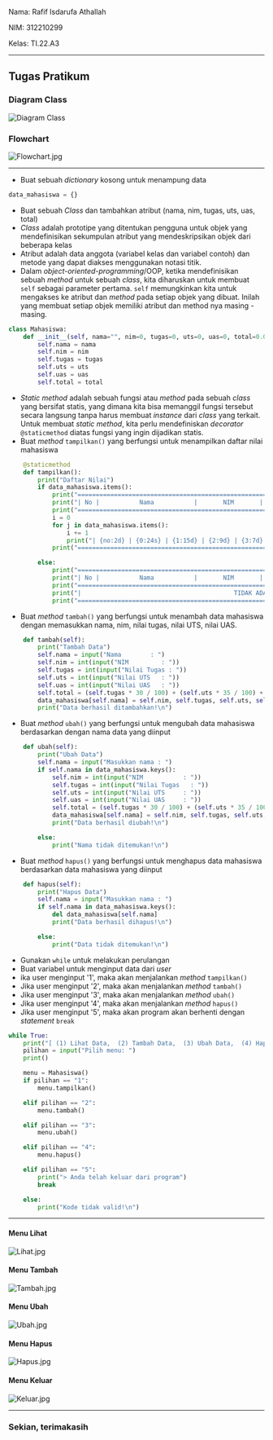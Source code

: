 Nama: Rafif Isdarufa Athallah

NIM: 312210299

Kelas: TI.22.A3

---

## Tugas Pratikum

### Diagram Class

![Diagram Class](https://github.com/zangetsuuuu/Pratikum8/blob/e482a2457566389e4ed79e7a20ce9ac9e53cb36d/gambar/Diagram%20Class.jpg)

### Flowchart

![Flowchart.jpg](https://github.com/zangetsuuuu/Pratikum8/blob/e482a2457566389e4ed79e7a20ce9ac9e53cb36d/gambar/Flowchart.jpg)

---

- Buat sebuah *dictionary* kosong untuk menampung data

```python
data_mahasiswa = {}
```

- Buat sebuah *Class* dan tambahkan atribut (nama, nim, tugas, uts, uas, total)
- *Class* adalah prototipe yang ditentukan pengguna untuk objek yang mendefinisikan sekumpulan atribut yang mendeskripsikan objek dari beberapa kelas
- Atribut adalah data anggota (variabel kelas dan variabel contoh) dan metode yang dapat diakses menggunakan notasi titik.
- Dalam *object-oriented-programming*/OOP, ketika mendefinisikan sebuah *method* untuk sebuah *class*, kita diharuskan untuk membuat `self` sebagai parameter pertama. `self` memungkinkan kita untuk mengakses ke atribut dan *method* pada setiap objek yang dibuat. Inilah yang membuat setiap objek memiliki atribut dan method nya masing - masing.

```python
class Mahasiswa:
    def __init__(self, nama="", nim=0, tugas=0, uts=0, uas=0, total=0.0):
        self.nama = nama
        self.nim = nim
        self.tugas = tugas
        self.uts = uts
        self.uas = uas
        self.total = total
```

- *Static method* adalah sebuah fungsi atau *method* pada sebuah *class* yang bersifat statis, yang dimana kita bisa memanggil fungsi tersebut secara langsung tanpa harus membuat *instance* dari *class* yang terkait. Untuk membuat *static method*, kita perlu mendefiniskan *decorator* `@staticmethod` diatas fungsi yang ingin dijadikan statis.
- Buat *method* `tampilkan()` yang berfungsi untuk menampilkan daftar nilai mahasiswa

```python
    @staticmethod
    def tampilkan():
        print("Daftar Nilai")
        if data_mahasiswa.items():
            print("=====================================================================================================")
            print("| No |           Nama           |       NIM       |   Tugas   |   UTS   |   UAS   |   Nilai Akhir   |")
            print("=====================================================================================================")
            i = 0
            for j in data_mahasiswa.items():
                i += 1
                print("| {no:2d} | {0:24s} | {1:15d} | {2:9d} | {3:7d} | {4:7d} | {5:15f} |".format(j[0][: 24], j[1][0], j[1][1], j[1][2], j[1][3], j[1][4], no=i))
            print("=====================================================================================================\n")

        else:
            print("=====================================================================================================")
            print("| No |           Nama           |       NIM       |   Tugas   |   UTS   |   UAS   |   Nilai Akhir   |")
            print("=====================================================================================================")
            print("|                                          TIDAK ADA DATA                                           |")
            print("=====================================================================================================\n") 
```

- Buat *method* `tambah()` yang berfungsi untuk menambah data mahasiswa dengan memasukkan nama, nim, nilai tugas, nilai UTS, nilai UAS.

```python
    def tambah(self):
        print("Tambah Data")
        self.nama = input("Nama        : ")
        self.nim = int(input("NIM         : "))
        self.tugas = int(input("Nilai Tugas : "))
        self.uts = int(input("Nilai UTS   : "))
        self.uas = int(input("Nilai UAS   : "))
        self.total = (self.tugas * 30 / 100) + (self.uts * 35 / 100) + (self.uas * 35 / 100)
        data_mahasiswa[self.nama] = self.nim, self.tugas, self.uts, self.uas, self.total
        print("Data berhasil ditambahkan!\n")
```

- Buat *method* `ubah()` yang berfungsi untuk mengubah data mahasiswa berdasarkan dengan nama data yang diinput

```python
    def ubah(self):
        print("Ubah Data")
        self.nama = input("Masukkan nama : ")
        if self.nama in data_mahasiswa.keys():
            self.nim = int(input("NIM           : "))
            self.tugas = int(input("Nilai Tugas   : "))
            self.uts = int(input("Nilai UTS     : "))
            self.uas = int(input("Nilai UAS     : "))
            self.total = (self.tugas * 30 / 100) + (self.uts * 35 / 100) + (self.uas * 35 / 100)
            data_mahasiswa[self.nama] = self.nim, self.tugas, self.uts, self.uas, self.total
            print("Data berhasil diubah!\n")

        else:
            print("Nama tidak ditemukan!\n")
```

- Buat *method* `hapus()` yang berfungsi untuk menghapus data mahasiswa berdasarkan data mahasiswa yang diinput

```python
    def hapus(self):
        print("Hapus Data")
        self.nama = input("Masukkan nama : ")
        if self.nama in data_mahasiswa.keys():
            del data_mahasiswa[self.nama]
            print("Data berhasil dihapus!\n")

        else:
            print("Data tidak ditemukan!\n")
```

- Gunakan `while` untuk melakukan perulangan
- Buat variabel untuk menginput data dari *user*
- ika user menginput '1', maka akan menjalankan *method* `tampilkan()`
- Jika user menginput '2', maka akan menjalankan *method* `tambah()`
- Jika user menginput '3', maka akan menjalankan *method* `ubah()`
- Jika user menginput '4', maka akan menjalankan *method* `hapus()`
- Jika user menginput '5', maka akan program akan berhenti dengan *statement* `break`

```python
while True:
    print("[ (1) Lihat Data,  (2) Tambah Data,  (3) Ubah Data,  (4) Hapus Data,  (5) Keluar ]")
    pilihan = input("Pilih menu: ")
    print()

    menu = Mahasiswa()
    if pilihan == "1":
        menu.tampilkan()

    elif pilihan == "2":
        menu.tambah()

    elif pilihan == "3":
        menu.ubah()

    elif pilihan == "4":
        menu.hapus()

    elif pilihan == "5":
        print("> Anda telah keluar dari program")
        break

    else:
        print("Kode tidak valid!\n")
```

---

#### Menu Lihat
![Lihat.jpg](https://github.com/zangetsuuuu/Pratikum8/blob/e482a2457566389e4ed79e7a20ce9ac9e53cb36d/gambar/Lihat.jpg)

#### Menu Tambah
![Tambah.jpg](https://github.com/zangetsuuuu/Pratikum8/blob/e482a2457566389e4ed79e7a20ce9ac9e53cb36d/gambar/Tambah.jpg)

#### Menu Ubah
![Ubah.jpg](https://github.com/zangetsuuuu/Pratikum8/blob/e482a2457566389e4ed79e7a20ce9ac9e53cb36d/gambar/Ubah.jpg)

#### Menu Hapus
![Hapus.jpg](https://github.com/zangetsuuuu/Pratikum8/blob/e482a2457566389e4ed79e7a20ce9ac9e53cb36d/gambar/Hapus.jpg)

#### Menu Keluar
![Keluar.jpg](https://github.com/zangetsuuuu/Pratikum8/blob/e482a2457566389e4ed79e7a20ce9ac9e53cb36d/gambar/Keluar.jpg)

---

### Sekian, terimakasih
